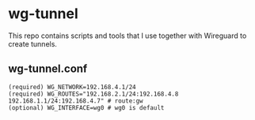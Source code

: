 # wg-tunnel

This repo contains scripts and tools that I use together with Wireguard to create tunnels.

## wg-tunnel.conf

```
(required) WG_NETWORK=192.168.4.1/24
(required) WG_ROUTES="192.168.2.1/24:192.168.4.8 192.168.1.1/24:192.168.4.7" # route:gw
(optional) WG_INTERFACE=wg0 # wg0 is default
```
